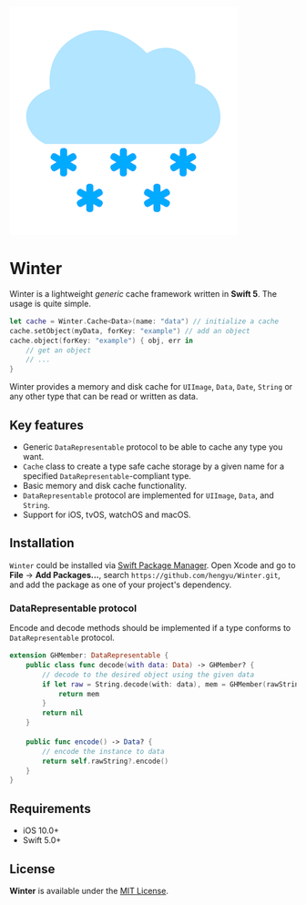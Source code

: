 
![Winter](winter.png)
# Winter

Winter is a lightweight *generic* cache framework written in __Swift 5__. The usage is quite simple.

```swift
let cache = Winter.Cache<Data>(name: "data") // initialize a cache 
cache.setObject(myData, forKey: "example") // add an object
cache.object(forKey: "example") { obj, err in
	// get an object 
	// ...
}
```

Winter provides a memory and disk cache for `UIImage`, `Data`, `Date`, `String` or any other type that can be read or written as data.

## Key features

- Generic `DataRepresentable` protocol to be able to cache any type you want.
- `Cache` class to create a type safe cache storage by a given name for a specified
`DataRepresentable`-compliant type.
- Basic memory and disk cache functionality.
- `DataRepresentable` protocol are implemented for `UIImage`, `Data`, and `String`.
- Support for iOS, tvOS, watchOS and macOS.

## Installation

`Winter` could be installed via [Swift Package Manager](https://www.swift.org/package-manager/). Open Xcode and go to **File** -> **Add Packages...**, search `https://github.com/hengyu/Winter.git`, and add the package as one of your project's dependency.

### DataRepresentable protocol

Encode and decode methods should be implemented if a type conforms to `DataRepresentable` protocol.

```swift
extension GHMember: DataRepresentable {
    public class func decode(with data: Data) -> GHMember? {
    	// decode to the desired object using the given data
        if let raw = String.decode(with: data), mem = GHMember(rawString: raw) {
            return mem
        }
        return nil
    }
    
    public func encode() -> Data? {
    	// encode the instance to data
        return self.rawString?.encode()
    }
}    
```


## Requirements

- iOS 10.0+
- Swift 5.0+

## License

**Winter** is available under the [MIT License](LICENSE).
